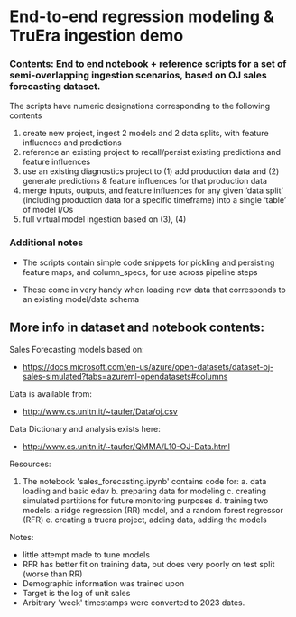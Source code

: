 # End-to-end regression modeling & TruEra ingestion demo

### Contents: End to end notebook + reference scripts for a set of semi-overlapping ingestion scenarios, based on OJ sales forecasting dataset. 

The scripts have numeric designations corresponding to the following contents
1. create new project, ingest 2 models and 2 data splits, with feature influences and predictions
2. reference an existing project to recall/persist existing predictions and feature influences
3. use an existing diagnostics project to (1) add production data and (2) generate predictions & feature influences for that production data
4. merge inputs, outputs, and feature influences for any given ‘data split’ (including production data for a specific timeframe) into a single ‘table’ of model I/Os
5. full virtual model ingestion based on (3), (4)

### Additional notes
* The scripts contain simple code snippets for pickling and persisting feature maps, and column_specs, for use across pipeline steps

* These come in very handy when loading new data that corresponds to an existing model/data schema

## More info in dataset and notebook contents:
Sales Forecasting models based on:
- https://docs.microsoft.com/en-us/azure/open-datasets/dataset-oj-sales-simulated?tabs=azureml-opendatasets#columns

Data is available from:
- http://www.cs.unitn.it/~taufer/Data/oj.csv

Data Dictionary and analysis exists here: 
- http://www.cs.unitn.it/~taufer/QMMA/L10-OJ-Data.html

Resources:
1. The notebook 'sales_forecasting.ipynb' contains code for:
  a. data loading and basic edav
  b. preparing data for modeling
  c. creating simulated partitions for future monitoring purposes
  d. training two models: a ridge regression (RR) model, and a random forest regressor (RFR)
  e. creating a truera project, adding data, adding the models
  
Notes:
  - little attempt made to tune models
  - RFR has better fit on training data, but does very poorly on test split (worse than RR)
  - Demographic information was trained upon 
  - Target is the log of unit sales
  - Arbitrary 'week' timestamps were converted to 2023 dates. 
